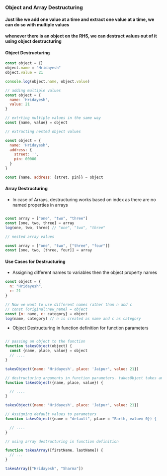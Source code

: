 
### Object and Array Destructuring

#### Just like we add one value at a time and extract one value at a time, we can do so with multiple values
#### whenever there is an object on the RHS, we can destruct values out of it using object destructuring

#### Object Destructuring
```javascript
const object = {}
object.name = "Hridayesh"
object.value = 21

console.log(object.name, object.value)

// adding multiple values
const object = {
  name: 'Hridayesh',
  value: 21
}

// extrting multiple values in the same way
const {name, value} = object

// extracting nested object values

const object = {
  name: 'Hridayesh',
  address: {
    street: '',
    pin: 00000
  }  
}

const {name, address: {stret, pin}} = object
```

#### Array Destructuring
- In case of Arrays, destructuring works based on index as there are no named properties in arrays

```javascript

const array = ["one", "two", "three"]
const [one, two, three] = array
log(one, two, three) // "one", "two", "three"

// nested array values

const array = ["one", "two", ["three", "four"]]
const [one, two, [three, four]] = array

```

#### Use Cases for Destructuring

* Assigning different names to variables then the object property names
```javascript
const object = {
  n: "Hridayesh",
  c: 21
}

// Now we want to use different names rather than n and c
// const {original:new_name} = object
const {n: name, c: category} = object
log(name, category) // n is created as name and c as category
```

* Object Destructuring in function definition for function parameters
```javascript

// passing an object to the function
function takesObject(object) {
  const {name, place, value} = object
  // ....
}

takesObject({name: 'Hridayesh', place: 'Jaipur', value: 21})

// destructuring arguments in function parameters. takesObject takes an object as argument
function takesObject({name, place, value}) {

  // ....
}

takesObject({name: 'Hridayesh', place: 'Jaipur', value: 21})

// Assigning default values to parameters
function takesObject({name = "default", place = "Earth, value= 0}) {

  // ....
}

// using array destructuring in function definition

function takesArray([firstName, lastName]) {
  // ...
}

takesArray(["Hridayesh", "Sharma"])

```





